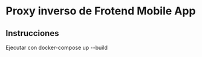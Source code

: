 # Proxy inverso de Frotend Mobile App

## Instrucciones

Ejecutar con docker-compose up --build




